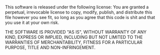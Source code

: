 This software is released under the following license: You are granted a perpetual, irrevocable license to copy, modify, publish, and distribute this file however you see fit, so long as you agree that this code is shit and that you use it at your own risk.

THE SOFTWARE IS PROVIDED "AS IS", WITHOUT WARRANTY OF ANY KIND, EXPRESS OR IMPLIED, INCLUDING BUT NOT LIMITED TO THE WARRANTIES OF MERCHANTABILITY, FITNESS FOR A PARTICULAR PURPOSE, TITLE AND NON-INFRINGEMENT.
